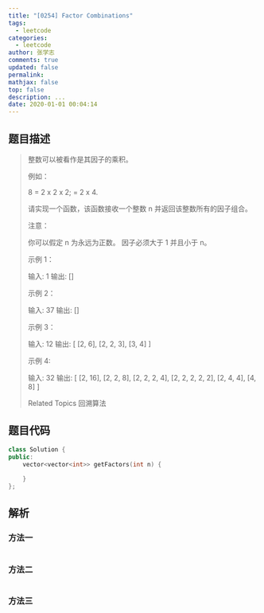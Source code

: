 ```yaml
---
title: "[0254] Factor Combinations"
tags:
  - leetcode
categories:
  - leetcode
author: 张学志
comments: true
updated: false
permalink:
mathjax: false
top: false
description: ...
date: 2020-01-01 00:04:14
---
```


## 题目描述

> 整数可以被看作是其因子的乘积。 
> 
> 例如： 
> 
> 8 = 2 x 2 x 2;
> = 2 x 4. 
> 
> 请实现一个函数，该函数接收一个整数 n 并返回该整数所有的因子组合。 
> 
> 注意： 
> 
> 
> 你可以假定 n 为永远为正数。 
> 因子必须大于 1 并且小于 n。 
> 
> 
> 示例 1： 
> 
> 输入: 1
> 输出: []
> 
> 
> 示例 2： 
> 
> 输入: 37
> 输出: [] 
> 
> 示例 3： 
> 
> 输入: 12
> 输出:
> [
> [2, 6],
> [2, 2, 3],
> [3, 4]
> ] 
> 
> 示例 4: 
> 
> 输入: 32
> 输出:
> [
> [2, 16],
> [2, 2, 8],
> [2, 2, 2, 4],
> [2, 2, 2, 2, 2],
> [2, 4, 4],
> [4, 8]
> ]
> 
> Related Topics 回溯算法

## 题目代码

```cpp
class Solution {
public:
    vector<vector<int>> getFactors(int n) {
        
    }
};
```

## 解析

### 方法一

```cpp

```

### 方法二

```cpp

```

### 方法三

```cpp

```

